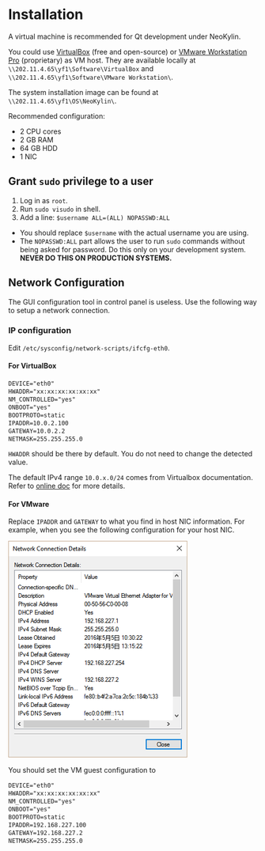 # Installation

A virtual machine is recommended for Qt development under NeoKylin.

You could use [VirtualBox](https://www.virtualbox.org/) (free and open-source) or [VMware Workstation Pro](http://www.vmware.com/products/workstation/workstation-evaluation) (proprietary) as VM host. They are available locally at `\\202.11.4.65\yf1\Software\VirtualBox` and `\\202.11.4.65\yf1\Software\VMware Workstation\`.

The system installation image can be found at `\\202.11.4.65\yf1\OS\NeoKylin\`.

Recommended configuration:

- 2 CPU cores
- 2 GB RAM
- 64 GB HDD
- 1 NIC

## Grant `sudo` privilege to a user

1. Log in as `root`.
2. Run `sudo visudo` in shell.
3. Add a line: `$username ALL=(ALL) NOPASSWD:ALL`
  - You should replace `$username` with the actual username you are using.
  - The `NOPASSWD:ALL` part allows the user to run `sudo` commands without being asked for password. Do this only on your development system. **NEVER DO THIS ON PRODUCTION SYSTEMS.**

## Network Configuration

The GUI configuration tool in control panel is useless. Use the following way to setup a network connection.

### IP configuration

Edit `/etc/sysconfig/network-scripts/ifcfg-eth0`.

#### For VirtualBox

```
DEVICE="eth0"
HWADDR="xx:xx:xx:xx:xx:xx"
NM_CONTROLLED="yes"
ONBOOT="yes"
BOOTPROTO=static
IPADDR=10.0.2.100
GATEWAY=10.0.2.2
NETMASK=255.255.255.0
```

`HWADDR` should be there by default. You do not need to change the detected value.

The default IPv4 range `10.0.x.0/24` comes from Virtualbox documentation. Refer to [online doc](https://www.virtualbox.org/manual/ch09.html#idp46691721314736) for more details.


#### For VMware

Replace `IPADDR` and `GATEWAY` to what you find in host NIC information. For example, when you see the following configuration for your host NIC.

![](neokylin-network-vmware.PNG)

You should set the VM guest configuration to

```
DEVICE="eth0"
HWADDR="xx:xx:xx:xx:xx:xx"
NM_CONTROLLED="yes"
ONBOOT="yes"
BOOTPROTO=static
IPADDR=192.168.227.100
GATEWAY=192.168.227.2
NETMASK=255.255.255.0
```
